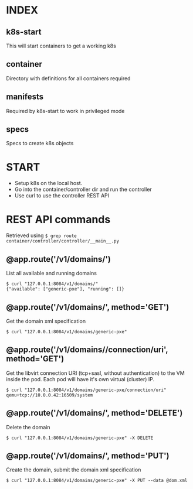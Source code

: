 # INDEX

k8s-start
---------
This will start containers to get a working k8s

container
---------
Directory with definitions for all containers required

manifests
---------
Required by k8s-start to work in privileged mode

specs
-----
Specs to create k8s objects


# START

- Setup k8s on the local host.
- Go into the container/controller dir and run the controller
- Use curl to use the controller REST API

# REST API commands

Retrieved using `$ grep route container/controller/controller/__main__.py`

## @app.route('/v1/domains/')
List all available and running domains

    $ curl "127.0.0.1:8084/v1/domains/"
    {"available": ["generic-pxe"], "running": []}

## @app.route('/v1/domains/<name>', method='GET')
Get the domain xml specification

    $ curl "127.0.0.1:8084/v1/domains/generic-pxe"

## @app.route('/v1/domains/<name>/connection/uri', method='GET')
Get the libvirt connection URI (tcp+sasl, without authentication) to the
VM inside the pod.
Each pod will have it's own virtual (cluster) IP.

    $ curl "127.0.0.1:8084/v1/domains/generic-pxe/connection/uri"
    qemu+tcp://10.0.0.42:16509/system

## @app.route('/v1/domains/<name>', method='DELETE')
Delete the domain

    $ curl "127.0.0.1:8084/v1/domains/generic-pxe" -X DELETE

## @app.route('/v1/domains/<name>', method='PUT')
Create the domain, submit the domain xml specification

    $ curl "127.0.0.1:8084/v1/domains/generic-pxe" -X PUT --data @dom.xml
